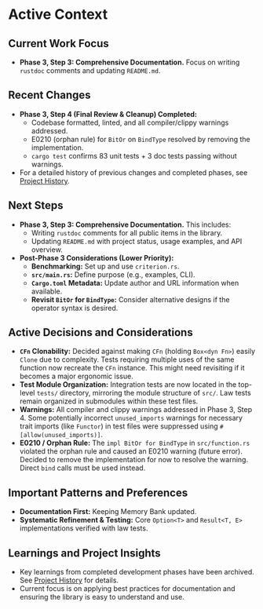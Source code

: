 # Active Context

## Current Work Focus
- **Phase 3, Step 3: Comprehensive Documentation.** Focus on writing `rustdoc` comments and updating `README.md`.

## Recent Changes
- **Phase 3, Step 4 (Final Review & Cleanup) Completed:**
    - Codebase formatted, linted, and all compiler/clippy warnings addressed.
    - E0210 (orphan rule) for `BitOr` on `BindType` resolved by removing the implementation.
    - `cargo test` confirms 83 unit tests + 3 doc tests passing without warnings.
- For a detailed history of previous changes and completed phases, see [Project History](./archive/project_history_pre_aug_2025.md).


## Next Steps
- **Phase 3, Step 3: Comprehensive Documentation.** This includes:
    - Writing `rustdoc` comments for all public items in the library.
    - Updating `README.md` with project status, usage examples, and API overview.
- **Post-Phase 3 Considerations (Lower Priority):**
    - **Benchmarking:** Set up and use `criterion.rs`.
    - **`src/main.rs`:** Define purpose (e.g., examples, CLI).
    - **`Cargo.toml` Metadata:** Update author and URL information when available.
    - **Revisit `BitOr` for `BindType`:** Consider alternative designs if the operator syntax is desired.

## Active Decisions and Considerations
- **`CFn` Clonability:** Decided against making `CFn` (holding `Box<dyn Fn>`) easily `Clone` due to complexity. Tests requiring multiple uses of the same function now recreate the `CFn` instance. This might need revisiting if it becomes a major ergonomic issue.
- **Test Module Organization:** Integration tests are now located in the top-level `tests/` directory, mirroring the module structure of `src/`. Law tests remain organized in submodules within these test files.
- **Warnings:** All compiler and clippy warnings addressed in Phase 3, Step 4. Some potentially incorrect `unused_imports` warnings for necessary trait imports (like `Functor`) in test files were suppressed using `#[allow(unused_imports)]`.
- **E0210 / Orphan Rule:** The `impl BitOr for BindType` in `src/function.rs` violated the orphan rule and caused an E0210 warning (future error). Decided to remove the implementation for now to resolve the warning. Direct `bind` calls must be used instead.

## Important Patterns and Preferences
- **Documentation First:** Keeping Memory Bank updated.
- **Systematic Refinement & Testing:** Core `Option<T>` and `Result<T, E>` implementations verified with law tests.

## Learnings and Project Insights
- Key learnings from completed development phases have been archived. See [Project History](./archive/project_history_pre_aug_2025.md) for details.
- Current focus is on applying best practices for documentation and ensuring the library is easy to understand and use.
